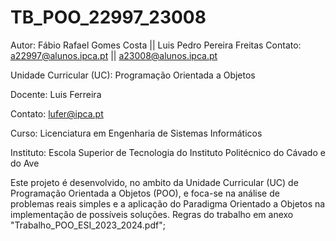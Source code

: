 # TB_POO_22997_23008


Autor: Fábio Rafael Gomes Costa || Luis Pedro Pereira Freitas
Contato: a22997@alunos.ipca.pt || a23008@alunos.ipca.pt

Unidade Curricular (UC): Programação Orientada a Objetos

Docente: Luis Ferreira

Contato: lufer@ipca.pt

Curso: Licenciatura em Engenharia de Sistemas Informáticos

Instituto: Escola Superior de Tecnologia do Instituto Politécnico do Cávado e do Ave



Este projeto é desenvolvido, no ambito da Unidade Curricular (UC) de Programação Orientada a Objetos (POO),  e foca-se na análise de problemas reais simples e a aplicação do Paradigma Orientado a Objetos na implementação de possíveis soluções. Regras do trabalho em anexo "Trabalho_POO_ESI_2023_2024.pdf";
